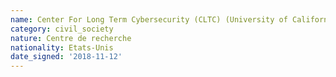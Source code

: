```yaml
---
name: Center For Long Term Cybersecurity (CLTC) (University of California, Berkeley)
category: civil_society
nature: Centre de recherche
nationality: Etats-Unis
date_signed: '2018-11-12'
---
```

    